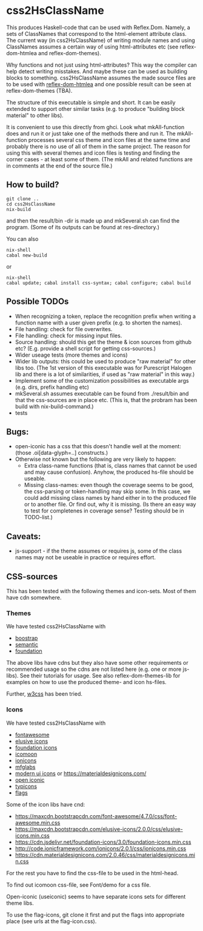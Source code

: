 
# css2HsClassName

This produces Haskell-code that can be used with Reflex.Dom. Namely, a sets
of ClassNames that correspond to the html-element attribute class.
The current way (in css2HsClassName) of writing module names and using 
ClassNames assumes a certain way of using html-attributes etc (see 
reflex-dom-htmlea and reflex-dom-themes).

Why functions and not just using html-attributes? This way the compiler
can help detect writing misstakes. And maybe these can be used as building
blocks to something. css2HsClassName assumes the made source files
are to be used with
[reflex-dom-htmlea](https://github.com/gspia/reflex-dom-htmlea)
and one possible result can be seen at
reflex-dom-themes (TBA).

The structure of this executable is simple and short. It can be easily 
extended to support other similar tasks (e.g. to produce "building block
material" to other libs).

It is convenient to use this directly from ghci. Look what mkAll-function 
does and run it or just take one of the methods there and run it. The 
mkAll-function processes several css theme and icon files at the same time 
and probably there is no use of all of them in the same project. The reason 
for using this with several themes and icon files is testing and finding 
the corner cases - at least some of them. (The mkAll and related functions
are in comments at the end of the source file.)

## How to build?

```
git clone ..
cd css2HsClassName
nix-build
```
and then the result/bin -dir is made up and mkSeveral.sh can find the 
program. (Some of its outputs can be found at res-directory.)

You can also 
```
nix-shell
cabal new-build
```
or
```
nix-shell
cabal update; cabal install css-syntax; cabal configure; cabal build
```



## Possible TODOs
  * When recognizing a token, replace the recognition prefix when writing
    a function name with a user given prefix (e.g. to shorten the names).
  * File handling: check for file overwrites.
  * File handling: check for missing input files.
  * Source handling: should this get the theme & icon sources from github etc?
    (E.g. provide a shell script for getting css-sources.)
  * Wider useage tests (more themes and icons)
  * Wider lib outputs: this could be used to produce "raw material" for other
    libs too. (The 1st version of this executable was for Purescript Halogen 
    lib and there is a lot of similarities, if used as "raw material" in this
    way.)
  * Implement some of the customization possibilities as executable args
    (e.g. dirs, prefix handling etc)
  * mkSeveral.sh assumes executable can be found from ./result/bin and 
    that the css-sources are in place etc. (This is, that the probram
    has been build with nix-build-command.)
  * tests

## Bugs:
  * open-iconic has a css that this doesn't handle well at the moment:
    (those .oi[data-glyph=..] constructs.)
  * Otherwise not known but the following are very likely to happen:
     * Extra class-name functions (that is, class names that cannot be used
       and may cause confusion). Anyhow, the produced hs-file should be
       useable.
     * Missing class-names: even though the coverage seems to be good, the
       css-parsing or token-handling may skip some.
       In this case, we could add missing class names by hand either in to
       the produced file or to another file. Or find out, why it is missing.
       (Is there an easy way to test for completenes in coverage sense? Testing
       should be in TODO-list.)

## Caveats:
  * js-support - if the theme assumes or requires js, some of the class names
    may not be useable in practice or requires effort.


## CSS-sources

This has been tested with the following themes and icon-sets. Most of them have 
cdn somewhere.

### Themes

We have tested css2HsClassName with
* [boostrap](http://getbootstrap.com/)
* [semantic](https://semantic-ui.com/)
* [foundation](http://foundation.zurb.com/)

The above libs have cdns but they also have some other requirements or recommended
usage so the cdns are not listed here (e.g. one or more js-libs). 
See their tutorials for usage. 
See also reflex-dom-themes-lib for examples on how to use the produced 
theme- and icon hs-files.

Further, [w3css](https://www.w3schools.com/w3css/default.asp) has been tried.

### Icons
We have tested css2HsClassName with
* [fontawesome](http://fontawesome.io/icons/)
* [elusive icons](http://elusiveicons.com/)
* [foundation icons](http://zurb.com/playground/foundation-icons)
* [icomoon](https://icomoon.io/)
* [ionicons](http://ionicons.com/)
* [mfglabs](https://mfglabs.github.io/mfglabs-iconset/)
* [modern ui icons](http://modernuiicons.com/)   or  https://materialdesignicons.com/
* [open iconic](https://useiconic.com/open)
* [typicons](http://www.typicons.com/)
* [flags](https://github.com/lipis/flag-icon-css)

Some of the icon libs have cnd:
* https://maxcdn.bootstrapcdn.com/font-awesome/4.7.0/css/font-awesome.min.css
* https://maxcdn.bootstrapcdn.com/elusive-icons/2.0.0/css/elusive-icons.min.css
* https://cdn.jsdelivr.net/foundation-icons/3.0/foundation-icons.min.css
* http://code.ionicframework.com/ionicons/2.0.1/css/ionicons.min.css
* https://cdn.materialdesignicons.com/2.0.46/css/materialdesignicons.min.css

For the rest you have to find the css-file to be used in the html-head.

To find out icomoon css-file, see Font/demo for a css file.

Open-iconic (useiconic) seems to have separate icons sets for different 
theme libs.

To use the flag-icons, git clone it first and put the flags into 
appropriate place (see urls at the flag-icon.css).


